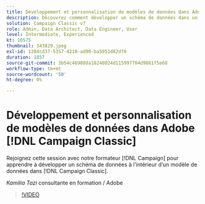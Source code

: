 ```yaml
---
title: Développement et personnalisation de modèles de données dans Adobe [!DNL Campaign Classic]
description: Découvrez comment développer un schéma de données dans un modèle de données dans  [!DNL Campaign Classic]
solution: Campaign Classic v7
role: Admin, Data Architect, Data Engineer, User
level: Intermediate, Experienced
kt: 10575
thumbnail: 343829.jpeg
exl-id: 1284cd37-5357-4210-ad90-ba5951d82df0
duration: 1857
source-git-commit: 3b54c46988da18248024d115997704d9881f5e68
workflow-type: tm+mt
source-wordcount: '50'
ht-degree: 0%

---
```


# Développement et personnalisation de modèles de données dans Adobe [!DNL Campaign Classic]

Rejoignez cette session avec notre formateur [!DNL Campaign] pour apprendre à développer un schéma de données à l’intérieur d’un modèle de données dans [!DNL Campaign Classic].

*Kamilia Tazi* consultante en formation / Adobe

>[!VIDEO](https://video.tv.adobe.com/v/343829/?quality=12&learn=on)
